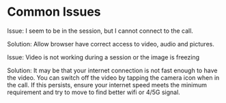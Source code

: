 # Common Issues

Issue: I seem to be in the session, but I cannot connect to the call.

Solution: Allow browser have correct access to video, audio and pictures.



Issue: Video is not working during a session or the image is freezing&#x20;

Solution: It may be that your internet connection is not fast enough to have the video. You can switch off the video by tapping the camera icon when in the call. If this persists, ensure your internet speed meets the minimum requirement and try to move to find better wifi or 4/5G signal.

